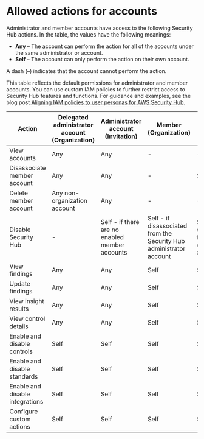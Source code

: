 # Allowed actions for accounts<a name="securityhub-accounts-allowed-actions"></a>

Administrator and member accounts have access to the following Security Hub actions\. In the table, the values have the following meanings:
+ **Any –** The account can perform the action for all of the accounts under the same administrator or account\.
+ **Self –** The account can only perform the action on their own account\.

A dash \(–\) indicates that the account cannot perform the action\.

This table reflects the default permissions for administrator and member accounts\. You can use custom IAM policies to further restrict access to Security Hub features and functions\. For guidance and examples, see the blog post[ Aligning IAM policies to user personas for AWS Security Hub](http://aws.amazon.com/blogs/security/aligning-iam-policies-to-user-personas-for-aws-security-hub/)\.


|  Action  |  Delegated administrator account \(Organization\)  |  Administrator account \(Invitation\)  |  Member \(Organization\)  |  Member \(Invitation\)  | 
| --- | --- | --- | --- | --- | 
|  View accounts  |  Any  |  Any  |  \-  |  \-  | 
|  Disassociate member account  |  Any  |  Any  |  \-  |  Self  | 
|  Delete member account  |  Any non\-organization account  |  Any  |  \-  |  \-  | 
|  Disable Security Hub  |  \-  |  Self \- if there are no enabled member accounts  |  Self \- if disassociated from the Security Hub administrator account  |  Self \- if disassociated from the administrator account  | 
|  View findings  |  Any  |  Any  |  Self  |  Self  | 
|  Update findings  |  Any  |  Any  |  Self  |  Self  | 
|  View insight results  |  Any  |  Any  |  Self  |  Self  | 
|  View control details  |  Any  |  Any  |  Self  |  Self  | 
|  Enable and disable controls  |  Self  |  Self  |  Self  |  Self  | 
|  Enable and disable standards  |  Self  |  Self  |  Self  |  Self  | 
|  Enable and disable integrations  |  Self  |  Self  |  Self  |  Self  | 
|  Configure custom actions  |  Self  |  Self  |  Self  |  Self  | 